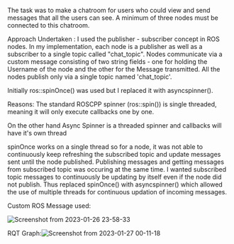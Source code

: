 ﻿The task was to make a chatroom for users who could view and send messages that all the users can see. A minimum of three nodes must be connected to this chatroom.


Approach Undertaken : I used the publisher - subscriber concept in ROS nodes. In my implementation, each node is a publisher as well as a subscriber to a single topic called "chat_topic". Nodes communicate via a custom message consisting of two string fields - one for holding the Username of the node and the other for the Message transmitted. All the nodes publish only via a single topic named 'chat_topic'.


Initially ros::spinOnce() was used but I replaced it with asyncspinner().


Reasons:
The standard ROSCPP spinner (ros::spin()) is single threaded, meaning it will only execute callbacks one by one.


On the other hand Async Spinner is a threaded spinner and callbacks will have it's own thread


spinOnce works on a single thread so for a node, it was not able to continuously keep refreshing the subscribed topic and update messages sent until the node published. Publishing messages and getting messages from subscribed topic was occuring at the same time. I wanted subscribed topic messages to continuously be updating by itself even if the node did not publish. Thus replaced spinOnce() with asyncspinner() which allowed the use of multiple threads for continuous updation of incoming messages.


Custom ROS Message used:
  
![Screenshot from 2023-01-26 23-58-33](https://user-images.githubusercontent.com/96124935/214928273-8b07e711-dacc-423d-9077-7c6d72c03664.png)

RQT Graph:![Screenshot from 2023-01-27 00-11-18](https://user-images.githubusercontent.com/96124935/214928303-ff83f7ab-b0c2-42c4-9579-eb9a151cb4e5.png)
